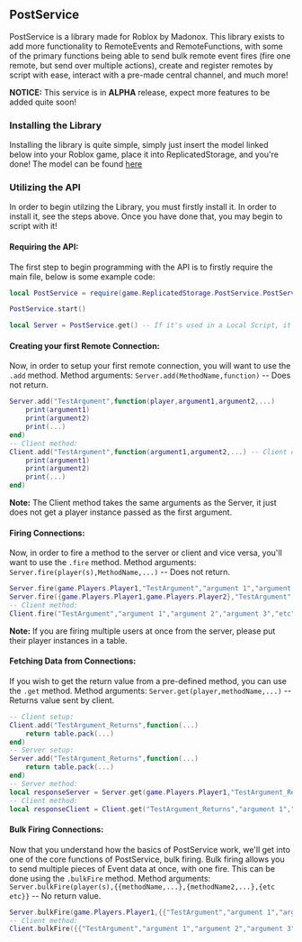 ## PostService

PostService is a library made for Roblox by Madonox.  This library exists to add more functionality to RemoteEvents and RemoteFunctions, with some of the primary functions being able to send bulk remote event fires (fire one remote, but send over multiple actions), create and register remotes by script with ease, interact with a pre-made central channel, and much more!

**NOTICE:** This service is in **ALPHA** release, expect more features to be added quite soon!

### Installing the Library

Installing the library is quite simple, simply just insert the model linked below into your Roblox game, place it into ReplicatedStorage, and you're done!  The model can be found [here](https://www.roblox.com/library/8225940888/PostService)

### Utilizing the API

In order to begin utilzing the Library, you must firstly install it.  In order to install it, see the steps above.  Once you have done that, you may begin to script with it!

#### Requiring the API:

The first step to begin programming with the API is to firstly require the main file, below is some example code:
```lua
local PostService = require(game.ReplicatedStorage.PostService.PostService)

PostService.start()

local Server = PostService.get() -- If it's used in a Local Script, it would return the Server methods instead.
```

#### Creating your first Remote Connection:

Now, in order to setup your first remote connection, you will want to use the `.add` method.
Method arguments:
`Server.add(MethodName,function)` -- Does not return.


```lua
Server.add("TestArgument",function(player,argument1,argument2,...)
	print(argument1)
	print(argument2)
	print(...)
end)
-- Client method:
Client.add("TestArgument",function(argument1,argument2,...) -- Client does NOT get a player.
	print(argument1)
	print(argument2)
	print(...)
end)
```

**Note:** The Client method takes the same arguments as the Server, it just does not get a player instance passed as the first argument.

#### Firing Connections:

Now, in order to fire a method to the server or client and vice versa, you'll want to use the `.fire` method.
Method arguments:
`Server.fire(player(s),MethodName,...)` -- Does not return.

```lua
Server.fire(game.Players.Player1,"TestArgument","argument 1","argument 2","argument 3","etc")
Server.fire({game.Players.Player1,game.Players.Player2},"TestArgument","argument 1","argument 2","argument 3","etc")
-- Client method:
Client.fire("TestArgument","argument 1","argument 2","argument 3","etc")
```

**Note:** If you are firing multiple users at once from the server, please put their player instances in a table.

#### Fetching Data from Connections:

If you wish to get the return value from a pre-defined method, you can use the `.get` method.
Method arguments:
`Server.get(player,methodName,...)` -- Returns value sent by client.

```lua
-- Client setup:
Client.add("TestArgument_Returns",function(...)
	return table.pack(...)
end)
-- Server setup:
Server.add("TestArgument_Returns",function(...)
	return table.pack(...)
end)
-- Server method:
local responseServer = Server.get(game.Players.Player1,"TestArgument_Returns","argument 1","argument 2","argument 3","etc")
-- Client method:
local responseClient = Client.get("TestArgument_Returns","argument 1","argument 2","argument 3","etc")
```

#### Bulk Firing Connections:

Now that you understand how the basics of PostService work, we'll get into one of the core functions of PostService, bulk firing.  Bulk firing allows you to send multiple pieces of Event data at once, with one fire.  This can be done using the `.bulkFire` method.
Method arguments:
`Server.bulkFire(player(s),{{methodName,...},{methodName2,...},{etc etc}}` -- No return value.

```lua
Server.bulkFire(game.Players.Player1,{{"TestArgument","argument 1","argument 2","argument 3"},{"TestArgument","second argument 1","second argument 2","second argument 3"}})
-- Client method:
Client.bulkFire({{"TestArgument","argument 1","argument 2","argument 3"},{"TestArgument","second argument 1","second argument 2","second argument 3"}})
```
